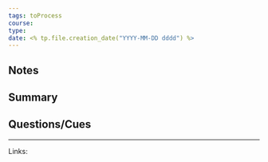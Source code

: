 ```yaml
---
tags: toProcess
course: 
type:
date: <% tp.file.creation_date("YYYY-MM-DD dddd") %>
---
```


## Notes

## Summary

## Questions/Cues

---
Links:
